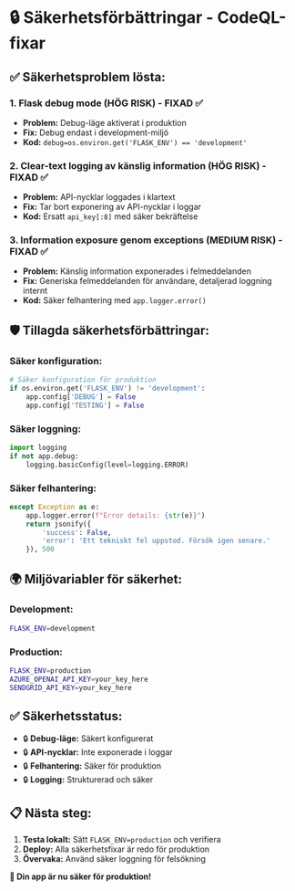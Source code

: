# 🔒 Säkerhetsförbättringar - CodeQL-fixar

## ✅ Säkerhetsproblem lösta:

### 1. Flask debug mode (HÖG RISK) - FIXAD ✅
- **Problem:** Debug-läge aktiverat i produktion
- **Fix:** Debug endast i development-miljö
- **Kod:** `debug=os.environ.get('FLASK_ENV') == 'development'`

### 2. Clear-text logging av känslig information (HÖG RISK) - FIXAD ✅
- **Problem:** API-nycklar loggades i klartext
- **Fix:** Tar bort exponering av API-nycklar i loggar
- **Kod:** Ersatt `api_key[:8]` med säker bekräftelse

### 3. Information exposure genom exceptions (MEDIUM RISK) - FIXAD ✅
- **Problem:** Känslig information exponerades i felmeddelanden
- **Fix:** Generiska felmeddelanden för användare, detaljerad loggning internt
- **Kod:** Säker felhantering med `app.logger.error()`

## 🛡️ Tillagda säkerhetsförbättringar:

### Säker konfiguration:
```python
# Säker konfiguration för produktion
if os.environ.get('FLASK_ENV') != 'development':
    app.config['DEBUG'] = False
    app.config['TESTING'] = False
```

### Säker loggning:
```python
import logging
if not app.debug:
    logging.basicConfig(level=logging.ERROR)
```

### Säker felhantering:
```python
except Exception as e:
    app.logger.error(f"Error details: {str(e)}")
    return jsonify({
        'success': False,
        'error': 'Ett tekniskt fel uppstod. Försök igen senare.'
    }), 500
```

## 🌍 Miljövariabler för säkerhet:

### Development:
```bash
FLASK_ENV=development
```

### Production:
```bash
FLASK_ENV=production
AZURE_OPENAI_API_KEY=your_key_here
SENDGRID_API_KEY=your_key_here
```

## ✅ Säkerhetsstatus:

- 🔒 **Debug-läge:** Säkert konfigurerat
- 🔒 **API-nycklar:** Inte exponerade i loggar
- 🔒 **Felhantering:** Säker för produktion
- 🔒 **Logging:** Strukturerad och säker

## 📋 Nästa steg:

1. **Testa lokalt:** Sätt `FLASK_ENV=production` och verifiera
2. **Deploy:** Alla säkerhetsfixar är redo för produktion
3. **Övervaka:** Använd säker loggning för felsökning

**🎉 Din app är nu säker för produktion!**
